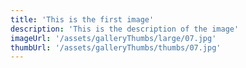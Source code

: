 ```yaml
---
title: 'This is the first image'
description: 'This is the description of the image'
imageUrl: '/assets/galleryThumbs/large/07.jpg'
thumbUrl: '/assets/galleryThumbs/thumbs/07.jpg'
---
```

